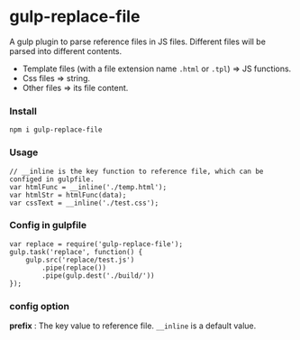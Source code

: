 # gulp-replace-file
A gulp plugin to parse reference files in JS files. Different files will be parsed into different contents.
+ Template files (with a file extension name `.html` or `.tpl`) => JS functions.
+ Css files => string.
+ Other files => its file content.

### Install
```
npm i gulp-replace-file
```

### Usage
```
// __inline is the key function to reference file, which can be configed in gulpfile.
var htmlFunc = __inline('./temp.html');
var htmlStr = htmlFunc(data);
var cssText = __inline('./test.css');
```

### Config in gulpfile
```
var replace = require('gulp-replace-file');
gulp.task('replace', function() {
	gulp.src('replace/test.js')
		.pipe(replace())
		.pipe(gulp.dest('./build/'))
});
```

### config option
**prefix** : The key value to reference file. `__inline` is a default value.